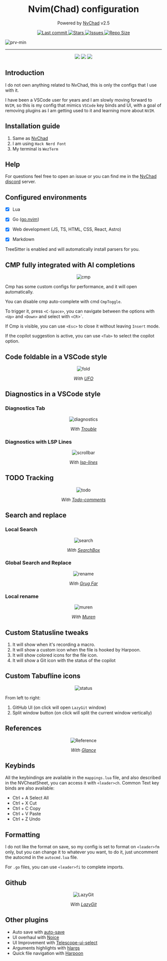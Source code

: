 <h1 align="center">Nvim(Chad) configuration</h1>
<p align="center">Powered by <a href="https://github.com/NvChad/NvChad">NvChad</a> v2.5<p>

<div align="center"><p>
    <a href="https://github.com/BrunoKrugel/dotfiles/pulse">
      <img alt="Last commit" src="https://img.shields.io/github/last-commit/BrunoKrugel/dotfiles?style=for-the-badge&logo=starship&color=8bd5ca&logoColor=D9E0EE&labelColor=302D41"/>
    </a>
    <a href="https://github.com/BrunoKrugel/dotfiles/stargazers">
      <img alt="Stars" src="https://img.shields.io/github/stars/BrunoKrugel/dotfiles?style=for-the-badge&logo=starship&color=c69ff5&logoColor=D9E0EE&labelColor=302D41" />
    </a>
    <a href="https://github.com/BrunoKrugel/dotfiles/issues">
      <img alt="Issues" src="https://img.shields.io/github/issues/BrunoKrugel/dotfiles?style=for-the-badge&logo=bilibili&color=F5E0DC&logoColor=D9E0EE&labelColor=302D41" />
    </a>
    <a href="https://github.com/BrunoKrugek/dotfiles">
      <img alt="Repo Size" src="https://img.shields.io/github/repo-size/BrunoKrugel/dotfiles?color=%23DDB6F2&label=SIZE&logo=codesandbox&style=for-the-badge&logoColor=D9E0EE&labelColor=302D41" />
    </a>
</div>

![prv-min](./img/prv.png)

</div>

</h3>
<hr>

<div align="center">
<a href="https://dotfyle.com/BrunoKrugel/dotfiles"><img src="https://dotfyle.com/BrunoKrugel/dotfiles/badges/plugins?style=flat" /></a>
<a href="https://dotfyle.com/BrunoKrugel/dotfiles"><img src="https://dotfyle.com/BrunoKrugel/dotfiles/badges/leaderkey?style=flat" /></a>
<a href="https://dotfyle.com/BrunoKrugel/dotfiles"><img src="https://dotfyle.com/BrunoKrugel/dotfiles/badges/plugin-manager?style=flat" /></a>
</div>

## Introduction

I do not own anything related to NvChad, this is only the configs that I use with it.

I have been a VSCode user for years and I am slowly moving forward to `NVIM`, so this is my config that mimics `VSCode` key binds and UI, with a goal of removing plugins as I am getting used to it and learning more about `NVIM`.

## Installation guide

1. Same as [NvChad](https://nvchad.com/docs/quickstart/install)
2. I am using `Hack Nerd Font`
3. My terminal is `WezTerm`

## Help

For questions feel free to open an issue or you can find me in the [NvChad discord](https://discord.com/invite/gADmkJb9Fb) server.

## Configured environments

- [x] Lua
- [x] Go ([go.nvim](https://github.com/ray-x/go.nvim))
- [x] Web development (JS, TS, HTML, CSS, React, Astro)
- [x] Markdown


TreeSitter is enabled and will automatically install parsers for you.

## CMP fully integrated with AI completions

<div align="center">

![cmp](./img/cmp.png)

</div>

Cmp has some custom configs for performance, and it will open automatically.

You can disable cmp auto-complete with cmd `CmpToggle`.

To trigger it, press `<C-Space>`, you can navigate between the options with `<Up>` and `<Down>` and select with `<CR`>`.

If Cmp is visible, you can use `<Esc>` to close it without leaving `Insert` mode.

If the copilot suggestion is active, you can use `<Tab>` to select the copilot option.

## Code foldable in a VSCode style

<div align="center">

![fold](./img/fold.png)

_With [UFO](https://github.com/kevinhwang91/nvim-ufo)_

</div>

## Diagnostics in a VSCode style

### Diagnostics Tab

<div align="center">

![diagnostics](./img/diagnostics.png)

_With [Trouble](https://github.com/folke/trouble.nvim)_

</div>

### Diagnostics with LSP Lines

<div align="center">

![scrollbar](./img/lsp.png)

_With [lsp-lines](https://github.com/ErichDonGubler/lsp_lines.nvim)_

</div>

## TODO Tracking

<div align="center">

![todo](./img/todo.png)

_With [Todo-comments](https://github.com/folke/todo-comments.nvim)_

</div>

## Search and replace

### Local Search

<div align="center">

![search](./img/search.png)

_With [SearchBox](https://github.com/VonHeikemen/searchbox.nvim)_

</div>

### Global Search and Replace

<div align="center">

![rename](./img/replace.png)

_With [Grug Far](https://github.com/MagicDuck/grug-far.nvim)_

</div>

### Local rename

<div align="center">

![muren](./img/muren.png)

_With [Muren](https://github.com/BrunoKrugel/muren.nvim)_

</div>

## Custom Statusline tweaks

1. It will show when it's recording a macro.
2. It will show a custom icon when the file is hooked by Harpoon.
3. It will show colored icons for the file icon.
4. It will show a Git icon with the status of the copilot

## Custom Tabufline icons

<div align="center">

![status](./img/tabufline.png)

</div>

From left to right:

1. GitHub UI (on click will open `LazyGit` window)
2. Split window button (on click will split the current window vertically)

## References

<div align="center">

![Reference](./img/reference.png)

_With [Glance](https://github.com/DNLHC/glance.nvim)_

</div>

## Keybinds
All the keybindings are available in the `mappings.lua` file, and also described in the NVCheatSheet, you can access it with `<leader>ch`.
Common Text key binds are also available:

- Ctrl + A Select All
- Ctrl + X Cut
- Ctrl + C Copy
- Ctrl + V Paste
- Ctrl + Z Undo

## Formatting

I do not like the format on save, so my config is set to format on `<leader>fm` only, but you can change it to whatever you want, to do it, just uncomment the autocmd in the `autocmd.lua` file.

For `.go` files, you can use `<leader>fi` to complete imports.

## Github

<div align="center">

![LazyGit](./img/lazygit.png)

_With [LazyGit](https://github.com/kdheepak/lazygit.nvim)_

</div>

## Other plugins

- Auto save with [auto-save](https://github.com/Pocco81/auto-save.nvim)
- UI overhaul with [Noice](https://github.com/folke/noice.nvim)
- UI Improvement with [Telescope-ui-select](https://github.com/nvim-telescope/telescope-ui-select.nvim)
- Arguments highlights with [hlargs](https://github.com/m-demare/hlargs.nvim)
- Quick file navigation with [Harpoon](https://github.com/ThePrimeagen/harpoon)

